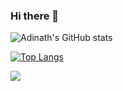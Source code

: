 ### Hi there 👋

![Adinath's GitHub stats](https://github-readme-stats.vercel.app/api?username=Adinath03&show_icons=true&theme=radical)

[![Top Langs](https://github-readme-stats.vercel.app/api/top-langs/?username=Adinath03&layout=compact)](https://github.com/anuraghazra/github-readme-stats)

<a href="https://github.com/Adinath03/Adinanth03">
  <img align="center" src="https://github-readme-stats.vercel.app/api/pin/?username=Adinath03&repo=my-repo" />
</a>

<!--
**Adinath03/Adinath03** is a ✨ _special_ ✨ repository because its `README.md` (this file) appears on your GitHub profile.

Here are some ideas to get you started:

- 🔭 I’m currently working on ...
- 🌱 I’m currently learning ...
- 👯 I’m looking to collaborate on ...
- 🤔 I’m looking for help with ...
- 💬 Ask me about ...
- 📫 How to reach me: ...
- 😄 Pronouns: ...
- ⚡ Fun fact: ...
-->
